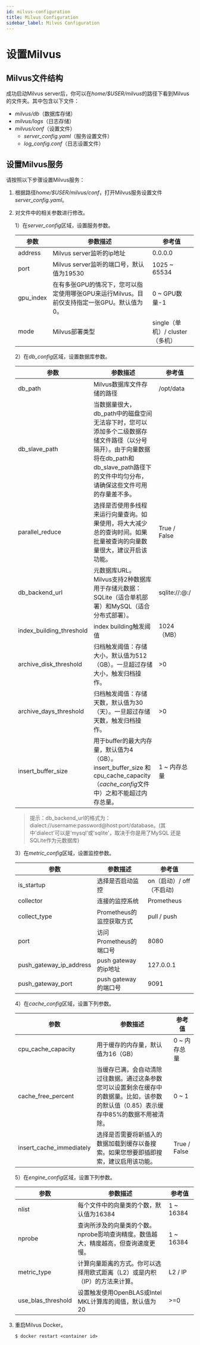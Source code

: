 ```yaml
---
id: milvus-configuration
title: Milvus Configuration
sidebar_label: Milvus Configuration
---
```


# 设置Milvus

## Milvus文件结构
成功启动Milvus server后，你可以在*home/$USER/milvus*的路径下看到Milvus的文件夹。其中包含以下文件：

- *milvus/db*（数据库存储）
- *milvus/logs*（日志存储）
- *milvus/conf*（设置文件）
    - *server_config.yaml*（服务设置文件）
    - *log_config.conf*（日志设置文件）

## 设置Milvus服务

请按照以下步骤设置Milvus服务：

1. 根据路径*home/$USER/milvus/conf*，打开Milvus服务设置文件*server_config.yaml*。

2. 对文件中的相关参数进行修改。

   1）在*server_config*区域，设置服务参数。

   | 参数            | 参数描述                          | 参考值            |
   |----------------|-----------------------------------|-------------------|
   | address        | Milvus server监听的ip地址          | 0.0.0.0           |
   | port           | Milvus server监听的端口号，默认值为19530 | 1025 ~ 65534 |
   | gpu_index      | 在有多张GPU的情况下，您可以指定使用哪张GPU来运行Milvus。目前仅支持指定一张GPU。默认值为0。 | 0 ~ GPU数量-1                |
   | mode           | Milvus部署类型                    | single（单机）/ cluster（多机）|

   2）在*db_config*区域，设置数据库参数。

   | 参数               | 参数描述                            | 参考值    |
   |-------------------|-------------------------------------|----------|
   | db_path           | Milvus数据库文件存储的路径            |    /opt/data     |
   | db_slave_path | 当数据量很大，db_path中的磁盘空间无法容下时，您可以添加多个二级数据存储文件路径（以分号隔开）。由于向量数据将在db_path和db_slave_path路径下的文件中均匀分布，请确保这些文件可用的存量差不多。 |  |
   | parallel_reduce | 选择是否使用多线程来运行向量查询。如果使用，将大大减少总的查询时间。如果批量被查询的向量数量很大，建议开启该功能。 | True / False |
   | db_backend_url    | 元数据库URL。Milvus支持2种数据库用于存储元数据：SQLite（适合单机部署）和MySQL（适合分布式部署）。 | sqlite://:@:/  |
   | index_building_threshold | index building触发阈值        |  1024（MB）  |
   | archive_disk_threshold | 归档触发阈值：存储大小，默认值为512（GB）。一旦超过存储大小，触发归档操作。 | >0 |
   | archive_days_threshold | 归档触发阈值：存储天数，默认值为30（天）。一旦超过存储天数，触发归档操作。 |  >0 |
   | insert_buffer_size | 用于buffer的最大内存量，默认值为4（GB）。insert_buffer_size 和cpu_cache_capacity（*cache_config*文件中）之和不能超过内存总量。 | 1 ~ 内存总量|

   > 提示：db_backend_url的格式为：dialect://username:password@host:port/database。(其中'dialect'可以是'mysql'或'sqlite'，取决于你是用了MySQL 还是SQLite作为元数据库)

   3）在*metric_config*区域，设置监控参数。

   | 参数               | 参数描述                            | 参考值    |
   |-------------------|-------------------------------------|----------|
   | is_startup        | 选择是否启动监控             | on（启动）/ off（不启动) |
   | collector         | 连接的监控系统               | Prometheus             |
   | collect_type      | Prometheus的监控获取方式     |   pull / push          |
   | port              | 访问Prometheus的端口号       | 8080                   |
   | push_gateway_ip_address | push gateway的ip地址   | 127.0.0.1             |
   | push_gateway_port       | push gateway的端口号   |  9091                 |

   4）在*cache_config*区域，设置下列参数。

   |  参数             | 参数描述                            | 参考值    |
   |-------------------|-------------------------------------|----------|
   | cpu_cache_capacity |用于缓存的内存量，默认值为16（GB）     |  0 ~ 内存总量 |
   | cache_free_percent |当缓存已满，会自动清除过往数据。通过这条参数您可以设置剩余在缓存中的数据量。比如，该参数的默认值（0.85）表示缓存中85%的数据不用被清除。 | 0 ~ 1 |
   | insert_cache_immediately |选择是否需要将新插入的数据加载到缓存以备搜索。如果您想要即插即搜索，建议启用该功能。 | True / False |

   5）在*engine_config*区域，设置下列参数。

   |  参数             | 参数描述                            | 参考值    |
   |-------------------|-------------------------------------|----------|
   | nlist | 每个文件中的向量类的个数，默认值为16384 | 1 ~ 16384 |
   | nprobe            |查询所涉及的向量类的个数。nprobe影响查询精度。数值越大，精度越高，但查询速度更慢。    |  1 ~ 16384 |
   | metric_type |计算向量距离的方式。你可以选择用欧式距离（L2）或是内积（IP）的方法来计算。 | L2 / IP |
   | use_blas_threshold |设置触发使用OpenBLAS或Intel MKL计算库的阈值，默认值为20 | >=0 |

3. 重启Milvus Docker。

   ```
   $ docker restart <container id>
   ```
